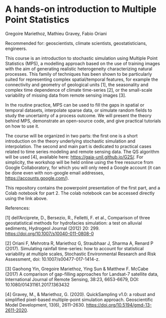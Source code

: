 # A hands-on introduction to Multiple Point Statistics

Gregoire Mariethoz, Mathieu Gravey, Fabio Oriani



Recommended for: geoscientists, climate scientists, geostatisticians, engineers.

This course is an introduction to stochastic simulation using Multiple Point Statistics (MPS), a modelling approach based on the use of training images with the aim of generating realistic heterogeneity characterizing natural processes. This family of techniques has been shown to be particularly suited for representing complex spatial/temporal features, for example the connectivity and geometry of geological units [1], the seasonality and complex time dependence of climate time-series [2], or the small-scale variability of missing data from remote sensing images [3].

In the routine practice, MPS can be used to fill the gaps in spatial or temporal datasets, interpolate sparse data, or simulate random fields to study the uncertainty of a process outcome. We will present the theory behind MPS, demonstrate an open-source code, and give practical tutorials on how to use it.

The course will be organized in two parts: the first one is a short introduction on the theory underlying stochastic simulation and interpolation. The second and main part is dedicated to practical cases related to time series modeling and remote sensing data. The QS algorithm will be used [4], available here: https://gaia-unil.github.io/G2S/. For simplicity, the workshop will be held online using the free resource from Google Collaboratory, for which you will only need a Google account (it can be done even with non-google email addresses, https://accounts.google.com/).

This repository contains the powerpoint presentation of the first part, and a Colab notebook for part 2. The colab notebook can be accessed directly using the link above.

References:

[1] dell’Arciprete, D., Bersezio, R., Felletti, F. et al., Comparison of three geostatistical methods for hydrofacies simulation: a test on alluvial sediments, Hydrogeol Journal (2012) 20: 299. https://doi.org/10.1007/s10040-011-0808-0

[2] Oriani F, Mehrotra R, Mariethoz G, Straubhaar J, Sharma A, Renard P (2017). Simulating rainfall time-series: how to account for statistical variability at multiple scales, Stochastic Environmental Research and Risk Assessment, doi: 10.1007/s00477-017-1414-z.

[3] Gaohong Yin, Gregoire Mariethoz, Ying Sun & Matthew F. McCabe (2017) A comparison of gap-filling approaches for Landsat-7 satellite data, International Journal of Remote Sensing, 38:23, 6653-6679, DOI: 10.1080/01431161.2017.1363432

[4] Gravey, M., & Mariethoz, G. (2020). QuickSampling v1.0: a robust and simplified pixel-based multiple-point simulation approach. Geoscientific Model Development, 13(6), 2611–2630. https://doi.org/10.5194/gmd-13-2611-2020.


